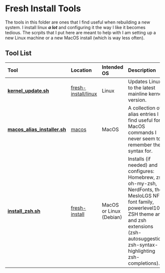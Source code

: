 # Fresh Install Tools

The tools in this folder are ones that I find useful when rebuilding a new system.  I install linux ***a lot*** and configuring it the way I like it becomes tedious.  The scrpits that I put here are meant to help with I am setting up a new Linux machine or a new MacOS install (which is way less often).

## Tool List

| Tool | Location | Intended OS | Description |
|:--|:--|:--|:--|
| **[kernel_update.sh](linux/kernel_update.sh)** | [fresh-install/linux](linux/) | Linux | Updates Linux to the latest mainline kernel version. |
| **[macos_alias_installer.sh](macos/macos_alias_installer.sh)** | [macos](fresh-install/macos/) | MacOS | A collection of alias entries I find useful for MacOS commands I never seem to remember the syntax for.
| **[install_zsh.sh](fresh-install/install_zsh.sh)** | [fresh-install](install_zsh.sh) | MacOS or Linux (Debian) |  Installs (if needed) and configures: Homebrew, zsh, oh-my-zsh, NerdFonts, the MesloLGS NF font family, powerlevel10k ZSH theme and and zsh extensions (zsh-autosuggestions zsh-syntax-highlighting zsh-completions).


